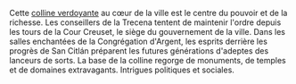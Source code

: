 Cette [colline verdoyante](https://www.youtube.com/watch?v=MNWC4NMWfe8&list=PLKtytr465tMSSpIS9nCkc7bkjxxAhSGLS&index=8) au cœur de la ville est le centre du pouvoir et de la richesse. Les conseillers de la Trecena tentent de maintenir l'ordre depuis les tours de la Cour Creuset, le siège du gouvernement de la ville. Dans les salles enchantées de la Congrégation d'Argent, les esprits derrière les progrès de San Citlán préparent les futures générations d'adeptes des lanceurs de sorts. La base de la colline regorge de monuments, de temples et de domaines extravagants. Intrigues politiques et sociales.